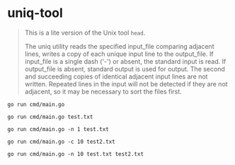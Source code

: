 # uniq-tool

> This is a lite version of the Unix tool `head`.
>
> The uniq utility reads the specified input_file comparing adjacent lines, writes a copy of each unique input line to the output_file. If input_file is a single dash ('-') or absent, the standard input is read. If output_file is absent, standard output is used for output. The second and succeeding copies of identical adjacent input lines are not written. Repeated lines in the input will not be detected if they are not adjacent, so it may be necessary to sort the files first.

`go run cmd/main.go`

`go run cmd/main.go test.txt`

`go run cmd/main.go -n 1 test.txt`

`go run cmd/main.go -c 10 test2.txt`

`go run cmd/main.go -n 10 test.txt test2.txt`
